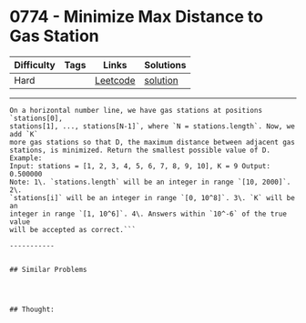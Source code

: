 # 0774 - Minimize Max Distance to Gas Station

Difficulty  | Tags | Links | Solutions
----------- | ---- | ----- | -----
Hard |  | [Leetcode](https://leetcode.com/problems/minimize-max-distance-to-gas-station) | [solution](https://leetcode.com/problems/minimize-max-distance-to-gas-station/solution/)


-----------

```
On a horizontal number line, we have gas stations at positions `stations[0],
stations[1], ..., stations[N-1]`, where `N = stations.length`. Now, we add `K`
more gas stations so that D, the maximum distance between adjacent gas
stations, is minimized. Return the smallest possible value of D. Example:
Input: stations = [1, 2, 3, 4, 5, 6, 7, 8, 9, 10], K = 9 Output: 0.500000
Note: 1\. `stations.length` will be an integer in range `[10, 2000]`. 2\.
`stations[i]` will be an integer in range `[0, 10^8]`. 3\. `K` will be an
integer in range `[1, 10^6]`. 4\. Answers within `10^-6` of the true value
will be accepted as correct.```

-----------


## Similar Problems




## Thought:
